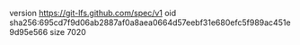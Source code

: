 version https://git-lfs.github.com/spec/v1
oid sha256:695cd7f9d06ab2887af0a8aea0664d57eebf31e680efc5f989ac451e9d95e566
size 7020
